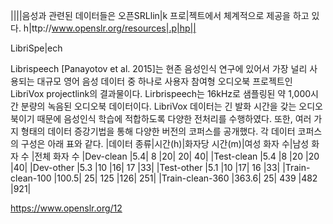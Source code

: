 ||||음성과 관련된 데이터들은 오픈SRLlin|k 프로|젝트에서 체계적으로 제공을 하고 있다. 
h|ttp://www.openslr.org/resources|.p|hp||

LibriSpe|ech

Librispeech [Panayotov et al. 2015]는 현존 음성인식 연구에 있어서 가장 널리 사용되는 대규모 영어 음성 데이터 중 하나로 사용자 참여형 오디오북 프로젝트인 LibriVox projectlink의 결과물이다. Lirbrispeech는 16kHz로 샘플링된 약 1,000시간 분량의 녹음된 오디오북 데이터이다. LibriVox 데이터는 긴 발화 시간을 갖는 오디오북이기 때문에 음성인식 학습에 적합하도록 다양한 전처리를 수행하였다. 또한, 여러 가지 형태의 데이터 증강기법을 통해 다양한 버전의 코퍼스를 공개했다. 각 데이터 코퍼스의 구성은 아래 표와 같다.
|데이터 종류|시간(h)|화자당 시간(m)|여성 화자 수|남성 화자 수	|전체 화자 수
|Dev-clean	|5.4|	8	|20|	20|	40|
|Test-clean	|5.4	|8	|20	|20	|40|
|Dev-other	|5.3	|10	|16|	17	|33|
|Test-other	|5.1	|10	|17|	16	|33|
|Train-clean-100	|100.5|	25|	125	|126|	251|
|Train-clean-360	|363.6|	25|	439	|482	|921|


https://www.openslr.org/12
